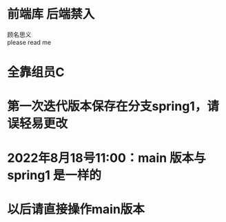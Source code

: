 

# 前端库 后端禁入  

顾名思义  
please read me  

# 全靠组员C
# 第一次迭代版本保存在分支spring1，请误轻易更改
# 2022年8月18号11:00：main 版本与 spring1 是一样的
# 以后请直接操作main版本